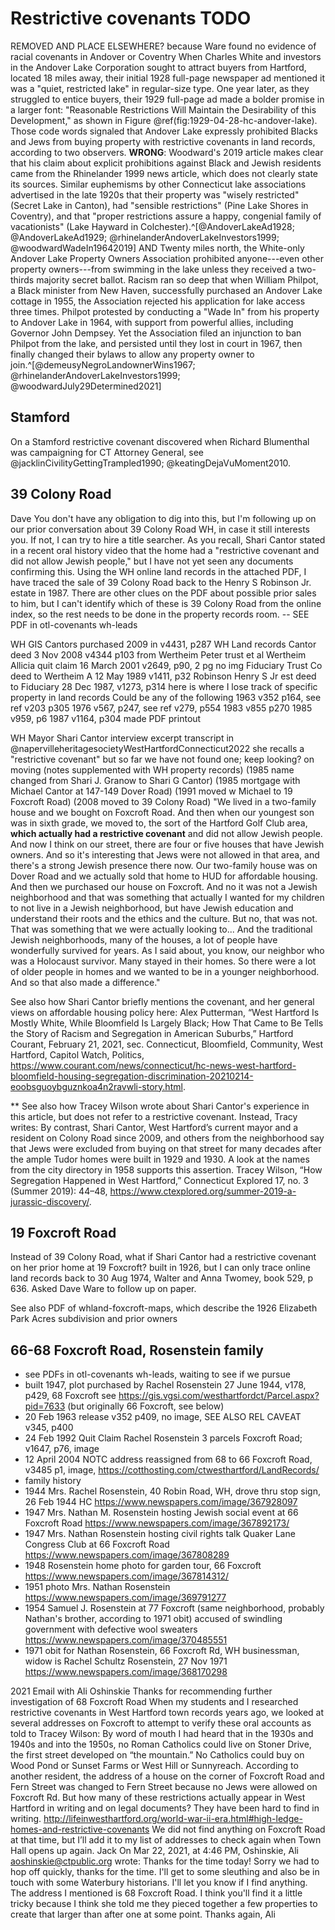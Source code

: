 # Restrictive covenants TODO

REMOVED AND PLACE ELSEWHERE? because Ware found no evidence of racial covenants in Andover or Coventry
When Charles White and investors in the Andover Lake Corporation sought to attract buyers from Hartford, located 18 miles away, their initial 1928 full-page newspaper ad mentioned it was a "quiet, restricted lake" in regular-size type. One year later, as they struggled to entice buyers, their 1929 full-page ad made a bolder promise in a larger font: "Reasonable Restrictions Will Maintain the Desirability of this Development," as shown in Figure \@ref(fig:1929-04-28-hc-andover-lake). Those code words signaled that Andover Lake expressly prohibited Blacks and Jews from buying property with restrictive covenants in land records, according to two observers. **WRONG**: Woodward's 2019 article makes clear that his claim about explicit prohibitions against Black and Jewish residents came from the Rhinelander 1999 news article, which does not clearly state its sources. Similar euphemisms by other Connecticut lake associations advertised in the late 1920s that their property was "wisely restricted" (Secret Lake in Canton), had "sensible restrictions" (Pine Lake Shores in Coventry), and that "proper restrictions assure a happy, congenial family of vacationists" (Lake Hayward in Colchester).^[@AndoverLakeAd1928; @AndoverLakeAd1929; @rhinelanderAndoverLakeInvestors1999; @woodwardWadeIn19642019]
AND
Twenty miles north, the White-only Andover Lake Property Owners Association prohibited anyone---even other property owners---from swimming in the lake unless they received a two-thirds majority secret ballot. Racism ran so deep that when William Philpot, a Black minister from New Haven, successfully purchased an Andover Lake cottage in 1955, the Association rejected his application for lake access three times. Philpot protested by conducting a "Wade In" from his property to Andover Lake in 1964, with support from powerful allies, including Governor John Dempsey. Yet the Association filed an injunction to ban Philpot from the lake, and persisted until they lost in court in 1967, then finally changed their bylaws to allow any property owner to join.^[@demeusyNegroLandownerWins1967; @rhinelanderAndoverLakeInvestors1999; @woodwardJuly29Determined2021]

## Stamford
On a Stamford restrictive covenant discovered when Richard Blumenthal was campaigning for CT Attorney General, see @jacklinCivilityGettingTrampled1990; @keatingDejaVuMoment2010.



## 39 Colony Road
Dave
You don't have any obligation to dig into this, but I'm following up on our prior conversation about 39 Colony Road WH, in case it still interests you. If not, I can try to hire a title searcher.
As you recall, Shari Cantor stated in a recent oral history video that the home had a "restrictive covenant and did not allow Jewish people," but I have not yet seen any documents confirming this.
Using the WH online land records in the attached PDF, I have traced the sale of 39 Colony Road back to the Henry S Robinson Jr. estate in 1987. There are other clues on the PDF about possible prior sales to him, but I can't identify which of these is 39 Colony Road from the online index, so the rest needs to be done in the property records room. -- SEE PDF in otl-covenants wh-leads

WH GIS
Cantors purchased 2009 in v4431, p287
WH Land records
Cantor deed 3 Nov 2008 v4344 p103 from Wertheim Peter trust et al
Wertheim Allicia quit claim 16 March 2001 v2649, p90, 2 pg no img
Fiduciary Trust Co deed to Wertheim A 12 May 1989 v1411, p32
Robinson Henry S Jr est deed to Fiduciary 28 Dec 1987, v1273, p314
here is where I lose track of specific property in land records
Could be any of the following
1963 v352 p164, see ref v203 p305
1976 v567, p247, see ref v279, p554
1983 v855 p270
1985 v959, p6
1987 v1164, p304
made PDF printout

WH Mayor Shari Cantor interview excerpt transcript in @napervilleheritagesocietyWestHartfordConnecticut2022
she recalls a "restrictive covenant" but so far we have not found one; keep looking?
on moving (notes supplemented with WH property records)
(1985 name changed from Shari J. Granow to Shari G Cantor)
(1985 mortgage with Michael Cantor at 147-149 Dover Road)
(1991 moved w Michael to 19 Foxcroft Road)
(2008 moved to 39 Colony Road)
"We lived in a two-family house and we bought on Foxcroft Road. And then when our youngest son was in sixth grade, we moved to, the sort of the Hartford Golf Club area, **which actually had a restrictive covenant** and did not allow Jewish people. And now I think on our street, there are four or five houses that have Jewish owners. And so it's interesting that Jews were not allowed in that area, and there's a strong Jewish presence there now. Our two-family house was on Dover Road and we actually sold that home to HUD for affordable housing. And then we purchased our house on Foxcroft. And no it was not a Jewish neighborhood and that was something that actually I wanted for my children to not live in a Jewish neighborhood, but have Jewish education and understand their roots and the ethics and the culture. But no, that was not. That was something that we were actually looking to... And the traditional Jewish neighborhoods, many of the houses, a lot of people have wonderfully survived for years. As I said about, you know, our neighbor who was a Holocaust survivor. Many stayed in their homes. So there were a lot of older people in homes and we wanted to be in a younger neighborhood. And so that also made a difference."

See also how Shari Cantor briefly mentions the covenant, and her general views on affordable housing policy here:
Alex Putterman, “West Hartford Is Mostly White, While Bloomfield Is Largely Black; How That Came to Be Tells the Story of Racism and Segregation in American Suburbs,” Hartford Courant, February 21, 2021, sec. Connecticut, Bloomfield, Community, West Hartford, Capitol Watch, Politics, https://www.courant.com/news/connecticut/hc-news-west-hartford-bloomfield-housing-segregation-discrimination-20210214-eoobsguoybguznkoa4n2ravwli-story.html.

** See also how Tracey Wilson wrote about Shari Cantor's experience in this article, but does not refer to a restrictive covenant. Instead, Tracy writes:
By contrast, Shari Cantor, West Hartford’s current mayor and a resident on Colony Road since 2009, and others from the neighborhood say that Jews were excluded from buying on that street for many decades after the ample Tudor homes were built in 1929 and 1930. A look at the names from the city directory in 1958 supports this assertion.
Tracey Wilson, “How Segregation Happened in West Hartford,” Connecticut Explored 17, no. 3 (Summer 2019): 44–48, https://www.ctexplored.org/summer-2019-a-jurassic-discovery/.

## 19 Foxcroft Road
Instead of 39 Colony Road, what if Shari Cantor had a restrictive covenant on her prior home at 19 Foxcroft?
built in 1926, but I can only trace online land records back to 30 Aug 1974, Walter and Anna Twomey, book 529, p 636. Asked Dave Ware to follow up on paper.

See also PDF of whland-foxcroft-maps, which describe the 1926 Elizabeth Park Acres subdivision and prior owners

## 66-68 Foxcroft Road, Rosenstein family
- see PDFs in otl-covenants wh-leads, waiting to see if we pursue
- built 1947, plot purchased by Rachel Rosenstein 27 June 1944, v178, p429, 68 Foxcroft see https://gis.vgsi.com/westhartfordct/Parcel.aspx?pid=7633 (but originally 66 Foxcroft, see below)
- 20 Feb 1963 release v352 p409, no image, SEE ALSO REL CAVEAT v345, p400
- 24 Feb 1992 Quit Claim Rachel Rosenstein 3 parcels Foxcroft Road; v1647, p76, image
- 12 April 2004 NOTC address reassigned from 68 to 66 Foxcroft Road, v3485 p1, image, https://cotthosting.com/ctwesthartford/LandRecords/
- family history
- 1944 Mrs. Rachel Rosenstein, 40 Robin Road, WH, drove thru stop sign, 26 Feb 1944 HC https://www.newspapers.com/image/367928097
- 1947 Mrs. Nathan M. Rosenstein hosting Jewish social event at 66 Foxcroft Road https://www.newspapers.com/image/367892173/
- 1947 Mrs. Nathan Rosenstein hosting civil rights talk Quaker Lane Congress Club at 66 Foxcroft Road https://www.newspapers.com/image/367808289
- 1948 Rosenstein home photo for garden tour, 66 Foxcroft https://www.newspapers.com/image/367814312/
- 1951 photo Mrs. Nathan Rosenstein https://www.newspapers.com/image/369791277
- 1954 Samuel J. Rosenstein at 77 Foxcroft (same neighborhood, probably Nathan's brother, according to 1971 obit) accused of swindling government with defective wool sweaters https://www.newspapers.com/image/370485551
- 1971 obit for Nathan Rosenstein, 66 Foxcroft Rd, WH businessman, widow is Rachel Schultz Rosenstein, 27 Nov 1971 https://www.newspapers.com/image/368170298



2021 Email with Ali Oshinskie
Thanks for recommending further investigation of 68 Foxcroft Road
When my students and I researched restrictive covenants in West Hartford town records years ago, we looked at several addresses on Foxcroft to attempt to verify these oral accounts as told to Tracey Wilson:
By word of mouth I had heard that in the 1930s and 1940s and into the 1950s, no Roman Catholics could live on Stoner Drive, the first street developed on “the mountain.” No Catholics could buy on Wood Pond or Sunset Farms or West Hill or Sunnyreach. According to another resident, the address of a house on the corner of Foxcroft Road and Fern Street was changed to Fern Street because no Jews were allowed on Foxcroft Rd. But how many of these restrictions actually appear in West Hartford in writing and on legal documents? They have been hard to find in writing.
http://lifeinwesthartford.org/world-war-ii-era.html#high-ledge-homes-and-restrictive-covenants
We did not find anything on Foxcroft Road at that time, but I’ll add it to my list of addresses to check again when Town Hall opens up again.
Jack
On Mar 22, 2021, at 4:46 PM, Oshinskie, Ali <aoshinskie@ctpublic.org> wrote:
Thanks for the time today!
Sorry we had to hop off quickly, thanks for the time. I'll get to some sleuthing and also be in touch with some Waterbury historians. I'll let you know if I find anything.
The address I mentioned is 68 Foxcroft Road. I think you'll find it a little tricky because I think she told me they pieced together a few properties to create that larger than after one at some point.
Thanks again,
Ali
